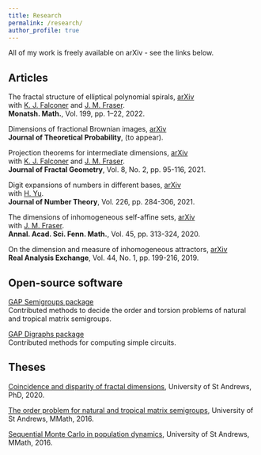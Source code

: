 ```yaml
---
title: Research
permalink: /research/
author_profile: true
---
```


All of my work is freely available on arXiv - see the links below.

## Articles

The fractal structure of elliptical polynomial spirals, [arXiv](https://arxiv.org/abs/2008.08539)  
with [K. J. Falconer](http://www.mcs.st-and.ac.uk/~kenneth/) and [J. M. Fraser](http://www.mcs.st-andrews.ac.uk/~jmf32/).  
**Monatsh. Math.**, Vol. 199, pp. 1–22, 2022.

Dimensions of fractional Brownian images, [arXiv](https://arxiv.org/abs/2002.03659)    
**Journal of Theoretical Probability**, (to appear).

Projection theorems for intermediate dimensions, [arXiv](https://arxiv.org/abs/1907.07632)  
with [K. J. Falconer](http://www.mcs.st-and.ac.uk/~kenneth/) and [J. M. Fraser](http://www.mcs.st-andrews.ac.uk/~jmf32/).  
**Journal of Fractal Geometry**, Vol. 8, No. 2, pp. 95-116, 2021.

Digit expansions of numbers in different bases, [arXiv](https://arxiv.org/abs/1905.00832)  
with [H. Yu](https://www.dpmms.cam.ac.uk/~hy351/).  
**Journal of Number Theory**, Vol. 226, pp. 284-306, 2021.

The dimensions of inhomogeneous self-affine sets, [arXiv](https://arxiv.org/abs/1807.08694)  
with [J. M. Fraser](http://www.mcs.st-andrews.ac.uk/~jmf32/).  
**Annal. Acad. Sci. Fenn. Math.**, Vol. 45, pp. 313-324, 2020.  

On the dimension and measure of inhomogeneous attractors, [arXiv](https://arxiv.org/abs/1805.00887)  
**Real Analysis Exchange**, Vol. 44, No. 1, pp. 199-216, 2019.

## Open-source software

[GAP Semigroups package](http://www.gap-system.org/Packages/semigroups.html)  
Contributed methods to decide the order and torsion problems of natural and tropical matrix semigroups.

[GAP Digraphs package](http://www.gap-system.org/Packages/digraphs.html)  
Contributed methods for computing simple circuits.

## Theses

[Coincidence and disparity of fractal dimensions](https://stuartburrell.github.io/files/phdthesis.pdf), University of St Andrews, PhD, 2020.  

[The order problem for natural and tropical matrix semigroups](https://stuartburrell.github.io/files/gapthesis.pdf), University of St Andrews, MMath, 2016.

[Sequential Monte Carlo in population dynamics](https://stuartburrell.github.io/files/smcthesis.pdf), University of St Andrews, MMath, 2016.
